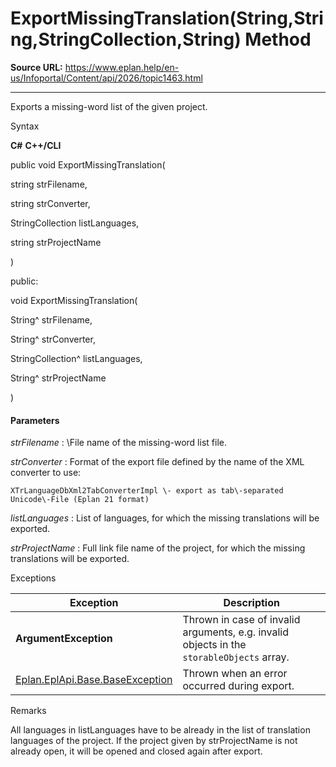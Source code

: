 # ExportMissingTranslation(String,String,StringCollection,String) Method

**Source URL:** https://www.eplan.help/en-us/Infoportal/Content/api/2026/topic1463.html

---

Exports a missing-word list of the given project.

Syntax

**C#**
**C++/CLI**


public void ExportMissingTranslation( 

   string strFilename,

   string strConverter,

   StringCollection listLanguages,

   string strProjectName

)

public:

void ExportMissingTranslation( 

   String^ strFilename,

   String^ strConverter,

   StringCollection^ listLanguages,

   String^ strProjectName

)


#### Parameters

*strFilename*
:   \File name of the missing\-word list file.

*strConverter*
:   Format of the export file defined by the name of the XML converter to use\:

    XTrLanguageDbXml2TabConverterImpl \- export as tab\-separated Unicode\-File (Eplan 21 format)

*listLanguages*
:   List of languages, for which the missing translations will be exported.

*strProjectName*
:   Full link file name of the project, for which the missing translations will be exported.

Exceptions

| Exception | Description |
| --- | --- |
| **ArgumentException** | Thrown in case of invalid arguments, e.g. invalid objects in the `storableObjects` array. |
| [Eplan.EplApi.Base.BaseException](Eplan.EplApi.Baseu~Eplan.EplApi.Base.BaseException.html) | Thrown when an error occurred during export. |

Remarks

All languages in listLanguages have to be already in the list of translation languages of the project. If the project given by strProjectName is not already open, it will be opened and closed again after export.
